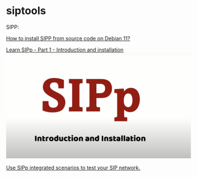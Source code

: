 # siptools

SIPP:

[How to install SIPP from source code on Debian 11?](https://github.com/Omid-Mohajerani/siptools/wiki/How-to-install-SIPP-from-source-code-on-Debian-11%3F)

[Learn SIPp - Part 1 - Introduction and installation ](https://www.youtube.com/watch?v=1flR9N2InWc)
[![Learn SIPp - Part 1 - Introduction and installation](https://github.com/Omid-Mohajerani/siptools/blob/main/SIPP/screenshots/SIPP_part-01.png?raw=true)](https://www.youtube.com/watch?v=1flR9N2InWc)

[Use SIPp integrated scenarios to test your SIP network.](https://github.com/Omid-Mohajerani/siptools/wiki/Use-SIPp-integrated-scenarios-to-test-your-SIP-network.)
